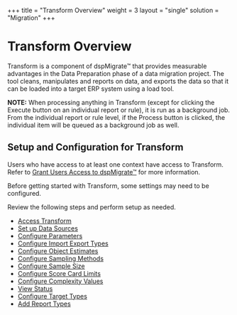 +++
title = "Transform Overview"
weight = 3
layout = "single"
solution = "Migration"
+++

# Transform Overview

Transform is a component of dspMigrate™ that provides measurable
advantages in the Data Preparation phase of a data migration project.
The tool cleans, manipulates and reports on data, and exports the data
so that it can be loaded into a target ERP system using a load tool.

<span style="font-weight: bold;">NOTE:</span> When processing anything
in Transform (except for clicking the Execute button on an individual
report or rule), it is run as a background job. From the individual
report or rule level, if the Process button is clicked, the individual
item will be queued as a background job as well.

## Setup and Configuration for Transform

Users who have access to at least one context have access to Transform.
Refer to [Grant Users Access to
dspMigrate™](../dspMigrate/Set_Up_Security_for_dspMigrate) for
more information.

Before getting started with Transform, some settings may need to be
configured.

Review the following steps and perform setup as needed.

  - [Access Transform](Config/Access_Transform)
  - [Set up Data Sources](Config/Set_up_Data_Sources_for_Transform)
  - [Configure Parameters](Config/Configure_Parameters)
  - [Configure Import Export
    Types](Config/Configure_Import_Export_Types)
  - [Configure Object Estimates](Config/Configure_Object_Estimates)
  - [Configure Sampling Methods](Config/Configure_Sampling_Methods)
  - [Configure Sample Size](Config/Configure_Sample_Size)
  - [Configure Score Card
    Limits](Config/Configure_Score_Card_Limits)
  - [Configure Complexity
    Values](Config/Configure_Complexity_Values)
  - [View Status](Config/View_Status)
  - [Configure Target Types](Config/Configure_Target_Types)
  - [Add Report Types](Config/Add_Report_Types)

